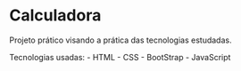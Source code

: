# Calculadora


Projeto prático visando a prática das tecnologias estudadas.


 Tecnologias usadas:
    - HTML
    - CSS
    - BootStrap
    - JavaScript
    
